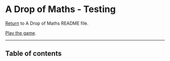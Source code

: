 # A Drop of Maths - Testing

[Return](README.md) to A Drop of Maths README file.

[Play the game](https://martinbannister.github.io/CI_MS2_aDropOfMaths/).

---

## Table of contents